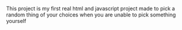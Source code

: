 This project is my first real html and javascript project made to pick a random thing of your choices when you are unable to pick something yourself
